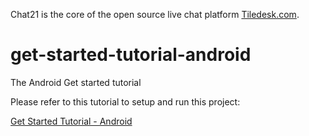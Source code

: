 Chat21 is the core of the open source live chat platform [Tiledesk.com](http://www.tiledesk.com).

# get-started-tutorial-android
The Android Get started tutorial

Please refer to this tutorial to setup and run this project:

[Get Started Tutorial - Android](http://www.chat21.org/docs/android/get-started/)
